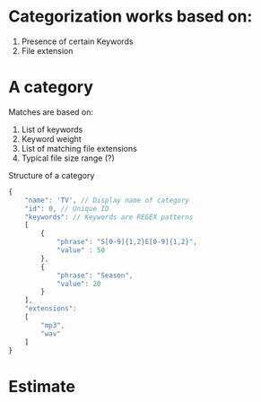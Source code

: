 # Categorization works based on:

1) Presence of certain Keywords
2) File extension

# A category

Matches are based on:

1) List of keywords
2) Keyword weight
3) List of matching file extensions
4) Typical file size range (?)

Structure of a category

```js
{
    "name": 'TV', // Display name of category
    "id": 0, // Unique ID
    "keywords": // Keywords are REGEX patterns
    [
        {
            "phrase": "S[0-9]{1,2}E[0-9]{1,2}",
            "value" : 50
        },
        {
            "phrase": "Season",
            "value": 20
        }
    ],
    "extensions":
    [
        "mp3",
        "wav"
    ]
}
```

# Estimate